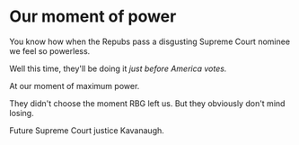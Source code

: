 # Our moment of power
You know how when the Repubs pass a disgusting Supreme Court nominee we feel so powerless. 

Well this time, they'll be doing it <i>just before America votes. </i>

At our moment of maximum power. 

They didn't choose the moment RBG left us. But they obviously don't mind losing.

Future Supreme Court justice Kavanaugh.


